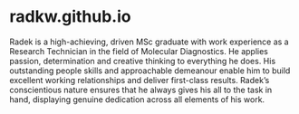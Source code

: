 # radkw.github.io
Radek is a high-achieving, driven MSc graduate with work experience as a Research Technician in the field of Molecular Diagnostics. He applies passion, determination and creative thinking to everything he does. His outstanding people skills and approachable demeanour enable him to build excellent working relationships and deliver first-class results. Radek’s conscientious nature ensures that he always gives his all to the task in hand, displaying genuine dedication across all elements of his work. 

